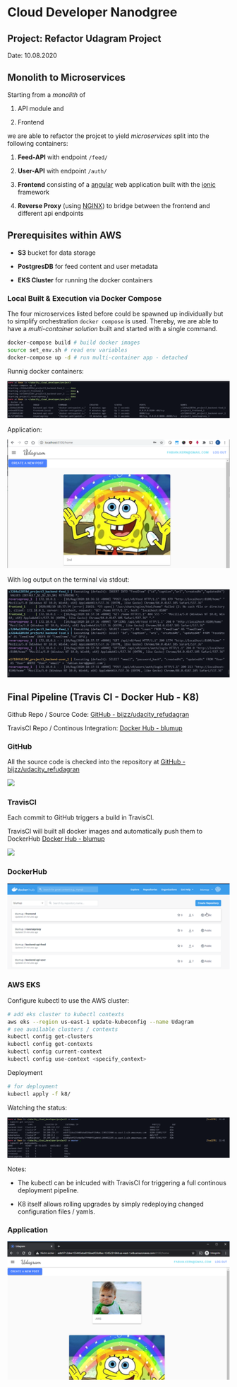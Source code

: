 # Cloud Developer Nanodgree

## Project: Refactor Udagram Project

Date: 10.08.2020

## Monolith to Microservices

Starting from a *monolith* of 

1. API module and

2. Frontend

we are able to refactor the projcet to yield *microservices* split into the following containers:

1. **Feed-API** with endpoint `/feed/` 

2. **User-API** with endpoint `/auth/` 

3. **Frontend** consisting of a [angular](https://angularjs.org/) web application built with the [ionic](https://ionicframework.com/docs/angular/overview) framework

4. **Reverse Proxy** (using [NGINX](https://www.nginx.com/)) to bridge between the frontend and different api endpoints

## Prerequisites within AWS

- **S3** bucket for data storage

- **PostgresDB** for feed content and user metadata

- **EKS Cluster** for running the docker containers

### Local Built & Execution via Docker Compose

The four microservices listed before could be spawned up individually but to simplify orchestration `docker compose` is used. Thereby, we are able to have a *multi-container solution* built and started with a single command.

```bash
docker-compose build # build docker images
source set_env.sh # read env variables
docker-compose up -d # run multi-container app - detached
```

Runnig docker containers:

![docker.up.png](docs/docker.up.png)

Application:

![local.png](docs/local.png)

With log output on the terminal via stdout:

![local.term.png](docs/local.term.png)

## Final Pipeline (Travis CI - Docker Hub - K8)

Github Repo / Source Code: [GitHub - bijzz/udacity_refudagran](https://github.com/bijzz/udacity_refudagran)

TravisCI Repo / Continous Integration: [Docker Hub - blumup](https://hub.docker.com/u/blumup)

### GitHub

All the source code is checked into the repository at [GitHub - bijzz/udacity_refudagran](https://github.com/bijzz/udacity_refudagran)

![](docs/2020-08-19-00-10-56-image.png)

### TravisCI

Each commit to GitHub triggers a build in TravisCI.

TravisCI will built all docker images and automatically push them to DockerHub [Docker Hub - blumup](https://hub.docker.com/r/blumup/)

![](docs/2020-08-19-00-11-21-image.png)

### DockerHub

![](docs/2020-08-19-00-09-30-image.png)

### AWS EKS

Configure kubectl to use the AWS cluster:

```bash
# add eks cluster to kubectl contexts
aws eks --region us-east-1 update-kubeconfig --name Udagram 
# see available clusters / contexts
kubectl config get-clusters
kubectl config get-contexts
kubectl config current-context     
kubectl config use-context <specify_context>
```

Deployment

```bash
# for deployment
kubectl apply -f k8/ 
```

Watching the status:

![](docs/2020-08-19-21-43-39-image.png)

Notes:

- The kubectl can be inlcuded with TravisCI for triggering a full continous deployment pipeline.

- K8 itself allows rolling upgrades by simply redeploying changed configuration files / yamls.

### Application

![](docs/2020-08-19-21-42-28-image.png)
